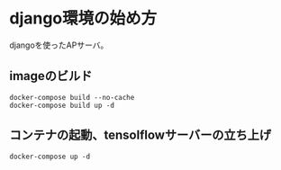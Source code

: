 # django環境の始め方
djangoを使ったAPサーバ。

## imageのビルド
```commandline
docker-compose build --no-cache
docker-compose build up -d
```


## コンテナの起動、tensolflowサーバーの立ち上げ
```commandline
docker-compose up -d
```

